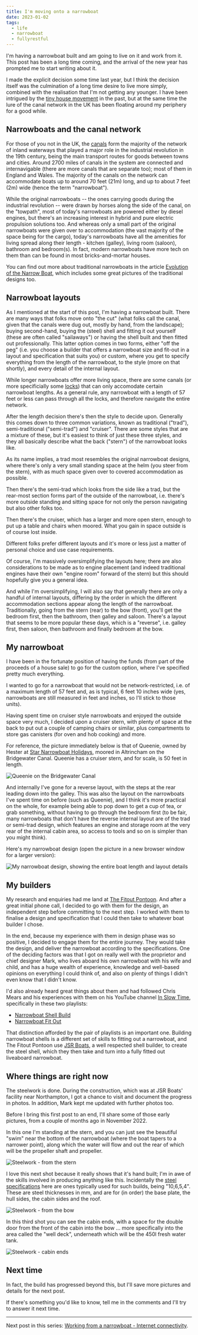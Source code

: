 ```yaml
---
title: I'm moving onto a narrowboat
date: 2023-01-02
tags:
  - life
  - narrowboat
  - fullyrestful
---
```

I'm having a narrowboat built and am going to live on it and work from it. This post has been a long time coming, and the arrival of the new year has prompted me to start writing about it.

I made the explicit decision some time last year, but I think the decision itself was the culmination of a long time desire to live more simply, combined with the realisation that I'm not getting any younger. I have been intrigued by the [tiny house movement](https://en.wikipedia.org/wiki/Tiny-house_movement) in the past, but at the same time the lure of the canal network in the UK has been floating around my periphery for a good while. 

## Narrowboats and the canal network

For those of you not in the UK, the [canals](https://en.wikipedia.org/wiki/Canals_of_the_United_Kingdom) form the majority of the network of inland waterways that played a major role in the industrial revolution in the 19th century, being the main transport routes for goods between towns and cities. Around 2700 miles of canals in the system are connected and internavigable (there are more canals that are separate too); most of them in England and Wales. The majority of the canals on the network can accommodate boats up to around 70 feet (21m) long, and up to about 7 feet (2m) wide (hence the term "narrowboat"). 

While the original narrowboats -- the ones carrying goods during the industrial revolution -- were drawn by horses along the side of the canal, on the "towpath", most of today's narrowboats are powered either by diesel engines, but there's an increasing interest in hybrid and pure electric propulsion solutions too. And whereas only a small part of the original narrowboats were given over to accommodation (the vast majority of the space being for the cargo), today's narrowboats have all the amenities for living spread along their length - kitchen (galley), living room (saloon), bathroom and bedroom(s). In fact, modern narrowboats have more tech on them than can be found in most bricks-and-mortar houses. 

You can find out more about traditional narrowboats in the article [Evolution of the Narrow Boat](https://waterways.org.uk/about-us/news/the-evolution-of-the-narrow-boat), which includes some great pictures of the traditional designs too.

## Narrowboat layouts

As I mentioned at the start of this post, I'm having a narrowboat built. There are many ways that folks move onto "the cut" (what folks call the canal, given that the canals were dug out, mostly by hand, from the landscape); buying second-hand, buying the (steel) shell and fitting it out yourself (these are often called "sailaways") or having the shell built and then fitted out professionally. This latter option comes in two forms, either "off the peg" (i.e. you choose a builder that offers a narrowboat size and fit-out in a layout and specification that suits you) or custom, where you get to specify everything from the length of the narrowboat, to the style (more on that shortly), and every detail of the internal layout. 

While longer narrowboats offer more living space, there are some canals (or more specificially some [locks](https://canalrivertrust.org.uk/enjoy-the-waterways/boating/go-boating/a-guide-to-boating/different-types-of-locks)) that can only accomodate certain narrowboat lengths. As a general rule, any narrowboat with a length of 57 feet or less can pass through all the locks, and therefore navigate the entire network. 

After the length decision there's then the style to decide upon. Generally this comes down to three common variations, known as traditional ("trad"), semi-traditional ("semi-trad") and "cruiser". There are some styles that are a mixture of these, but it's easiest to think of just these three styles, and they all basically describe what the back ("stern") of the narrowboat looks like. 

As its name implies, a trad most resembles the original narrowboat designs, where there's only a very small standing space at the helm (you steer from the stern), with as much space given over to covered accommodation as possible. 

Then there's the semi-trad which looks from the side like a trad, but the rear-most section forms part of the outside of the narrowboat, i.e. there's more outside standing and sitting space for not only the person navigating but also other folks too.

Then there's the cruiser, which has a larger and more open stern, enough to put up a table and chairs when moored. What you gain in space outside is of course lost inside. 

Different folks prefer different layouts and it's more or less just a matter of personal choice and use case requirements. 

Of course, I'm massively oversimplifying the layouts here; there are also considerations to be made as to engine placement (and indeed traditional engines have their own "engine room" forward of the stern) but this should hopefully give you a general idea. 

And while I'm oversimplifying, I will also say that generally there are only a handful of internal layouts, differing by the order in which the different accommodation sections appear along the length of the narrowboat. Traditionally, going from the stern (rear) to the bow (front), you'll get the bedroom first, then the bathroom, then galley and saloon. There's a layout that seems to be more popular these days, which is a "reverse", i.e. galley first, then saloon, then bathroom and finally bedroom at the bow. 

## My narrowboat

I have been in the fortunate position of having the funds (from part of the proceeds of a house sale) to go for the custom option, where I've specified pretty much everything. 

I wanted to go for a narrowboat that would not be network-restricted, i.e. of a maximum length of 57 feet and, as is typical, 6 feet 10 inches wide (yes, narrowboats are still measured in feet and inches, so I'll stick to those units). 

Having spent time on cruiser style narrowboats and enjoyed the outside space very much, I decided upon a cruiser stern, with plenty of space at the back to put out a couple of camping chairs or similar, plus compartments to store gas canisters (for oven and hob cooking) and more. 

For reference, the picture immediately below is that of Queenie, owned by Hester at [Star Narrowboat Holidays](https://www.starnarrowboatholidays.co.uk/), moored in Altrincham on the Bridgewater Canal. Queenie has a cruiser stern, and for scale, is 50 feet in length.

![Queenie on the Bridgewater Canal](/images/2023/01/queenie.jpg)

And internally I've gone for a reverse layout, with the steps at the rear leading down into the galley. This was also the layout on the narrowboats I've spent time on before (such as Queenie), and I think it's more practical on the whole, for example being able to pop down to get a cup of tea, or grab something, without having to go through the bedroom first (to be fair, many narrowboats that don't have the reverse internal layout are of the trad or semi-trad design, which features an engine and storage room at the very rear of the internal cabin area, so access to tools and so on is simpler than you might think).

Here's my narrowboat design (open the picture in a new browser window for a larger version):

![My narrowboat design, showing the entire boat length and layout details](/images/2023/01/narrowboat-design.png)

## My builders

My research and enquiries had me land at [The Fitout Pontoon](https://www.thefitoutpontoon.co.uk/). And after a great initial phone call, I decided to go with them for the design, an independent step before committing to the next step. I worked with them to finalise a design and specification that I could then take to whatever boat builder I chose. 

In the end, because my experience with them in design phase was so positive, I decided to engage them for the entire journey. They would take the design, and deliver the narrowboat according to the specifications. One of the deciding factors was that I got on really well with the proprietor and chief designer Mark, who lives aboard his own narrowboat with his wife and child, and has a huge wealth of experience, knowledge and well-based opinions on everything I could think of, and also on plenty of things I didn't even know that I didn't know. 

I'd also already heard great things about them and had followed Chris Mears and his experiences with them on his YouTube channel [In Slow Time](https://www.youtube.com/@chrismears-inslowtime), specifically in these two playlists:

* [Narrowboat Shell Build](https://www.youtube.com/playlist?list=PLIbde5c3EVgCgS8jI0g4bdhH7VqHGpL4k)
* [Narrowboat Fit Out](https://www.youtube.com/playlist?list=PLIbde5c3EVgBdAMdzIyGRcfSaM3_v5ZzH)

That distinction afforded by the pair of playlists is an important one. Building narrowboat shells is a different set of skills to fitting out a narrowboat, and The Fitout Pontoon use [JSR Boats](http://www.jsrboats.co.uk/), a well respected shell builder, to create the steel shell, which they then take and turn into a fully fitted out liveaboard narrowboat. 

## Where things are right now

The steelwork is done. During the construction, which was at JSR Boats' facility near Northampton, I got a chance to visit and document the progress in photos. In addition, Mark kept me updated with further photos too.

Before I bring this first post to an end, I'll share some of those early pictures, from a couple of months ago in November 2022.

In this one I'm standing at the stern, and you can just see the beautiful "swim" near the bottom of the narrowboat (where the boat tapers to a narrower point), along which the water will flow and out the rear of which will be the propeller shaft and propeller. 

![Steelwork - from the stern](/images/2023/01/steel-1.jpg)

I love this next shot because it really shows that it's hand built; I'm in awe of the skills involved in producing anything like this. Incidentally the [steel specifications](https://www.thefitoutpontoon.co.uk/hull-integral-parts/steel-specification/) here are ones typically used for such builds, being "10,6,5,4". These are steel thicknesses in mm, and are for (in order) the base plate, the hull sides, the cabin sides and the roof. 

![Steelwork - from the bow](/images/2023/01/steel-2.jpg)

In this third shot you can see the cabin ends, with a space for the double door from the front of the cabin into the bow ... more specifically into the area called the "well deck", underneath which will be the 450l fresh water tank.

![Steelwork - cabin ends](/images/2023/01/steel-3.jpg)

## Next time

In fact, the build has progressed beyond this, but I'll save more pictures and details for the next post. 

If there's something you'd like to know, tell me in the comments and I'll try to answer it next time. 

---

Next post in this series: [Working from a narrowboat - Internet connectivity](/blog/posts/2023/01/09/working-from-a-narrowboat-internet-connectivity/).

